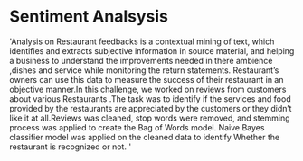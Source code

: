 # Sentiment Analsysis
'Analysis on  Restaurant feedbacks is a contextual mining of text, which identifies and extracts subjective information in source material, and helping a business to understand the improvements needed in there ambience ,dishes and  service while monitoring  the return  statements. Restaurant’s owners can use this data to measure the success of their restaurant in an objective manner.In this challenge, we worked on reviews from customers about various Restaurants .The task was to identify if the services and food provided by the restaurants are appreciated by the customers or they didn’t like it at all.Reviews was cleaned, stop words were removed, and stemming process was applied to create the Bag of Words model. Naive Bayes classifier model was applied on the cleaned data to identify Whether the restaurant is recognized or not. '  
